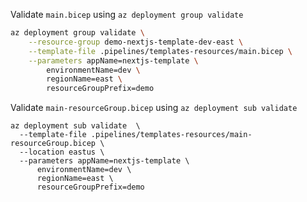 Validate `main.bicep` using `az deployment group validate`

```bash
az deployment group validate \
    --resource-group demo-nextjs-template-dev-east \
    --template-file .pipelines/templates-resources/main.bicep \
    --parameters appName=nextjs-template \
        environmentName=dev \
        regionName=east \
        resourceGroupPrefix=demo
```

Validate `main-resourceGroup.bicep` using `az deployment sub validate`

```shell
az deployment sub validate  \
  --template-file .pipelines/templates-resources/main-resourceGroup.bicep \
  --location eastus \
  --parameters appName=nextjs-template \
      environmentName=dev \
      regionName=east \
      resourceGroupPrefix=demo
```
